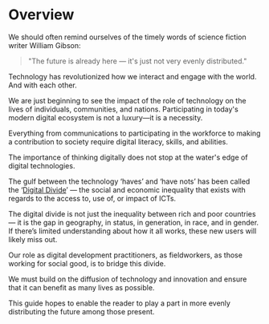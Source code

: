 # Overview
 
We should often remind ourselves of the timely words of science fiction writer William Gibson:

> "The future is already here — it's just not very evenly distributed."

Technology has revolutionized how we interact and engage with the world. And with each other.

We are just beginning to see the impact of the role of technology on the lives of individuals, communities, and nations. Participating in today's modern digital ecosystem is not a luxury—it is a necessity.

Everything from communications to participating in the workforce to making a contribution to society require digital literacy, skills, and abilities.

The importance of thinking digitally does not stop at the water's edge of digital technologies. 

The gulf between the technology ‘haves’ and ‘have nots’ has been called the ‘[Digital Divide](https://en.wikipedia.org/wiki/Digital_divide)’ — the social and economic inequality that exists with regards to the access to, use of, or impact of ICTs.

The digital divide is not just the inequality between rich and poor countries — it is the gap in geography, in status, in generation, in race, and in gender. If there’s limited understanding about how it all works, these new users will likely miss out.

Our role as digital development practitioners, as fieldworkers, as those working for social good, is to bridge this divide.

We must build on the diffusion of technology and innovation and ensure that it can benefit as many lives as possible.

This guide hopes to enable the reader to play a part in more evenly distributing the future among those present.